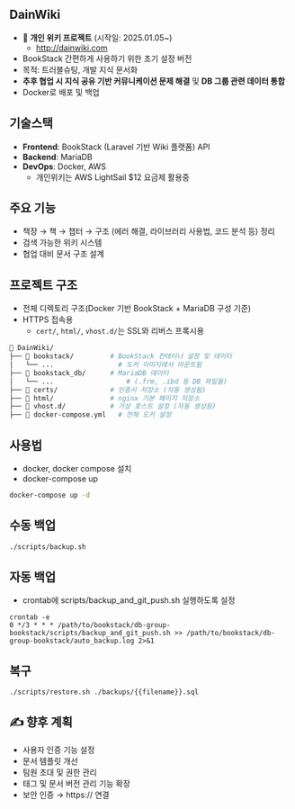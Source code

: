 ## DainWiki

- 📌 **개인 위키 프로젝트** (시작일: 2025.01.05~)
  - http://dainwiki.com 
- BookStack 간편하게 사용하기 위한 초기 설정 버전
- 목적: 트러블슈팅, 개발 지식 문서화
- **추후 협업 시 지식 공유 기반 커뮤니케이션 문제 해결** 및 **DB 그룹 관련 데이터 통합**  
- Docker로 배포 및 백업  

## 기술스택

- **Frontend**: BookStack (Laravel 기반 Wiki 플랫폼) API
- **Backend**: MariaDB  
- **DevOps**: Docker, AWS
   - 개인위키는 AWS LightSail $12 요금제 활용중

  
## 주요 기능

- 책장 → 책 → 챕터 → 구조 (에러 해결, 라이브러리 사용법, 코드 분석 등) 정리
- 검색 가능한 위키 시스템
- 협업 대비 문서 구조 설계


## 프로젝트 구조
- 전체 디렉토리 구조(Docker 기반 BookStack + MariaDB 구성 기준)
- HTTPS 접속용
  - `cert/`, `html/`, `vhost.d/`는 SSL와 리버스 프록시용

```bash
📁 DainWiki/
├── 📁 bookstack/         # BookStack 컨테이너 설정 및 데이터
│   └── ...                # 도커 이미지에서 마운트됨
├── 📁 bookstack_db/      # MariaDB 데이터
│   └── ...                  # (.frm, .ibd 등 DB 파일들)
├── 📁 certs/             # 인증서 저장소 (자동 생성됨)
├── 📁 html/              # nginx 기본 페이지 저장소
├── 📁 vhost.d/           # 가상 호스트 설정 (자동 생성됨)
├── 📄 docker-compose.yml   # 전체 도커 설정
```


## 사용법

- docker, docker compose 설치  
- docker-compose up  

```bash
docker-compose up -d
```

## 수동 백업

```bash
./scripts/backup.sh
```

## 자동 백업
- crontab에 scripts/backup_and_git_push.sh 실행하도록 설정
```
crontab -e
0 */3 * * * /path/to/bookstack/db-group-bookstack/scripts/backup_and_git_push.sh >> /path/to/bookstack/db-group-bookstack/auto_backup.log 2>&1
```

## 복구
```bash
./scripts/restore.sh ./backups/{{filename}}.sql
```


## ✍️ 향후 계획

- 사용자 인증 기능 설정
- 문서 템플릿 개선
- 팀원 초대 및 권한 관리
- 태그 및 문서 버전 관리 기능 확장
- 보안 인증 → https:// 연결
  

